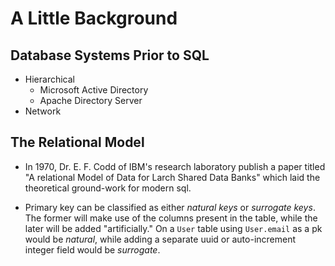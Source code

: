 # A Little Background

## Database Systems Prior to SQL

* Hierarchical
    - Microsoft Active Directory
    - Apache Directory Server
* Network

## The Relational Model

*   In 1970, Dr. E. F. Codd of IBM's research laboratory publish a paper titled
    "A relational Model of Data for Larch Shared Data Banks" which laid the
    theoretical ground-work for modern sql.

*   Primary key can be classified as either _natural keys_ or _surrogate keys_.
    The former will make use of the columns present in the table, while the later will
    be added "artificially." On a `User` table using `User.email` as a pk would be _natural_,
    while adding a separate uuid or auto-increment integer field would be _surrogate_.
